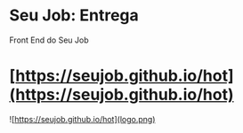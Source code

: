 # Seu Job: Entrega

Front End do Seu Job

# [https://seujob.github.io/hot](https://seujob.github.io/hot)
![https://seujob.github.io/hot](logo.png)
